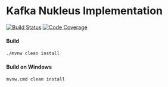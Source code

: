 # Kafka Nukleus Implementation

[![Build Status][build-status-image]][build-status]
[![Code Coverage][code-coverage-image]][code-coverage]

#### Build
```bash
./mvnw clean install
```
#### Build on Windows
```bash
mvnw.cmd clean install
```

[build-status-image]: https://travis-ci.com/reaktivity/nukleus-kafka.java.svg?branch=develop
[build-status]: https://travis-ci.com/reaktivity/nukleus-kafka.java
[code-coverage-image]: https://codecov.io/gh/reaktivity/nukleus-kafka.java/branch/develop/graph/badge.svg
[code-coverage]: https://codecov.io/gh/reaktivity/nukleus-kafka.java
